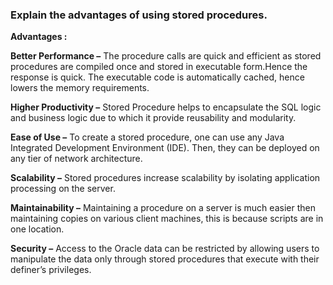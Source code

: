 ### Explain the advantages of using stored procedures.

<b>Advantages :</b>


<b>Better Performance –</b> The procedure calls are quick and efficient as stored procedures are compiled once and stored in executable form.Hence the response is quick. The executable code is automatically cached, hence lowers the memory requirements.

<b>Higher Productivity –</b> Stored Procedure helps to encapsulate the SQL logic and business logic due to which it provide reusability and modularity.

<b>Ease of Use –</b> To create a stored procedure, one can use any Java Integrated Development Environment (IDE). Then, they can be deployed on any tier of network architecture.

<b>Scalability –</b> Stored procedures increase scalability by isolating application processing on the server.

<b>Maintainability –</b> Maintaining a procedure on a server is much easier then maintaining copies on various client machines, this is because scripts are in one location.

<b>Security –</b> Access to the Oracle data can be restricted by allowing users to manipulate the data only through stored procedures that execute with their definer’s privileges.